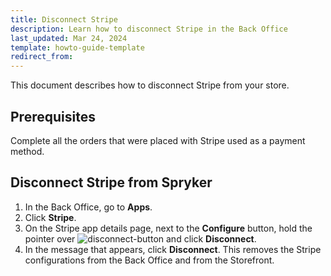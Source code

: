 ```yaml
---
title: Disconnect Stripe
description: Learn how to disconnect Stripe in the Back Office
last_updated: Mar 24, 2024
template: howto-guide-template
redirect_from:
---
```


This document describes how to disconnect Stripe from your store.


## Prerequisites

Complete all the orders that were placed with Stripe used as a payment method.

## Disconnect Stripe from Spryker

1. In the Back Office, go to **Apps**.
2. Click **Stripe**.
3. On the Stripe app details page, next to the **Configure** button, hold the pointer over <span class="inline-img">![disconnect-button](https://spryker.s3.eu-central-1.amazonaws.com/docs/aop/user/apps/bazzarvoice/disconnect-button.png)</span> and click **Disconnect**.
4. In the message that appears, click **Disconnect**.
    This removes the Stripe configurations from the Back Office and from the Storefront.

